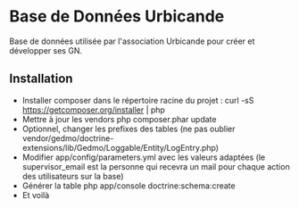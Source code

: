 Base de Données Urbicande
========================

Base de données utilisée par l'association Urbicande pour créer et développer ses GN.

Installation
------------

* Installer composer dans le répertoire racine du projet :
    curl -sS https://getcomposer.org/installer | php
* Mettre à jour les vendors
    php composer.phar update
* Optionnel, changer les prefixes des tables (ne pas oublier vendor/gedmo/doctrine-extensions/lib/Gedmo/Loggable/Entity/LogEntry.php)
* Modifier app/config/parameters.yml avec les valeurs adaptées (le supervisor_email est la personne qui recevra un mail pour chaque action des utilisateurs sur la base)
* Générer la table
    php app/console doctrine:schema:create
* Et voilà

